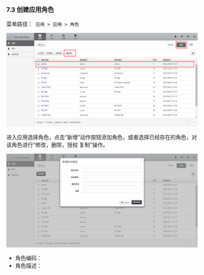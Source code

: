 ### 7.3 创建应用角色

菜单路径：` 应用 > 应用 > 角色`

![PNG](..\images\application\7.png)

进入应用选择角色，点击“新增”动作按钮添加角色，或者选择已经存在的角色，对该角色进行“修改，删除，授权 复制”操作。

![PNG](..\images\application\8.png)

- 角色编码：
- 角色描述：